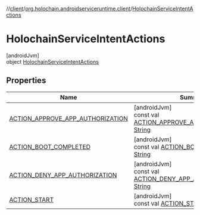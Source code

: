 //[client](../../../index.md)/[org.holochain.androidserviceruntime.client](../index.md)/[HolochainServiceIntentActions](index.md)

# HolochainServiceIntentActions

[androidJvm]\
object [HolochainServiceIntentActions](index.md)

## Properties

| Name | Summary |
|---|---|
| [ACTION_APPROVE_APP_AUTHORIZATION](-a-c-t-i-o-n_-a-p-p-r-o-v-e_-a-p-p_-a-u-t-h-o-r-i-z-a-t-i-o-n.md) | [androidJvm]<br>const val [ACTION_APPROVE_APP_AUTHORIZATION](-a-c-t-i-o-n_-a-p-p-r-o-v-e_-a-p-p_-a-u-t-h-o-r-i-z-a-t-i-o-n.md): [String](https://kotlinlang.org/api/core/kotlin-stdlib/kotlin/-string/index.html) |
| [ACTION_BOOT_COMPLETED](-a-c-t-i-o-n_-b-o-o-t_-c-o-m-p-l-e-t-e-d.md) | [androidJvm]<br>const val [ACTION_BOOT_COMPLETED](-a-c-t-i-o-n_-b-o-o-t_-c-o-m-p-l-e-t-e-d.md): [String](https://kotlinlang.org/api/core/kotlin-stdlib/kotlin/-string/index.html) |
| [ACTION_DENY_APP_AUTHORIZATION](-a-c-t-i-o-n_-d-e-n-y_-a-p-p_-a-u-t-h-o-r-i-z-a-t-i-o-n.md) | [androidJvm]<br>const val [ACTION_DENY_APP_AUTHORIZATION](-a-c-t-i-o-n_-d-e-n-y_-a-p-p_-a-u-t-h-o-r-i-z-a-t-i-o-n.md): [String](https://kotlinlang.org/api/core/kotlin-stdlib/kotlin/-string/index.html) |
| [ACTION_START](-a-c-t-i-o-n_-s-t-a-r-t.md) | [androidJvm]<br>const val [ACTION_START](-a-c-t-i-o-n_-s-t-a-r-t.md): [String](https://kotlinlang.org/api/core/kotlin-stdlib/kotlin/-string/index.html) |